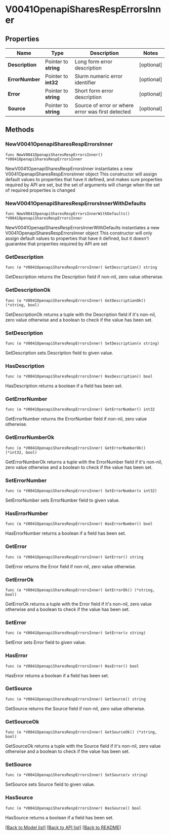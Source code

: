 # V0041OpenapiSharesRespErrorsInner

## Properties

Name | Type | Description | Notes
------------ | ------------- | ------------- | -------------
**Description** | Pointer to **string** | Long form error description | [optional] 
**ErrorNumber** | Pointer to **int32** | Slurm numeric error identifier | [optional] 
**Error** | Pointer to **string** | Short form error description | [optional] 
**Source** | Pointer to **string** | Source of error or where error was first detected | [optional] 

## Methods

### NewV0041OpenapiSharesRespErrorsInner

`func NewV0041OpenapiSharesRespErrorsInner() *V0041OpenapiSharesRespErrorsInner`

NewV0041OpenapiSharesRespErrorsInner instantiates a new V0041OpenapiSharesRespErrorsInner object
This constructor will assign default values to properties that have it defined,
and makes sure properties required by API are set, but the set of arguments
will change when the set of required properties is changed

### NewV0041OpenapiSharesRespErrorsInnerWithDefaults

`func NewV0041OpenapiSharesRespErrorsInnerWithDefaults() *V0041OpenapiSharesRespErrorsInner`

NewV0041OpenapiSharesRespErrorsInnerWithDefaults instantiates a new V0041OpenapiSharesRespErrorsInner object
This constructor will only assign default values to properties that have it defined,
but it doesn't guarantee that properties required by API are set

### GetDescription

`func (o *V0041OpenapiSharesRespErrorsInner) GetDescription() string`

GetDescription returns the Description field if non-nil, zero value otherwise.

### GetDescriptionOk

`func (o *V0041OpenapiSharesRespErrorsInner) GetDescriptionOk() (*string, bool)`

GetDescriptionOk returns a tuple with the Description field if it's non-nil, zero value otherwise
and a boolean to check if the value has been set.

### SetDescription

`func (o *V0041OpenapiSharesRespErrorsInner) SetDescription(v string)`

SetDescription sets Description field to given value.

### HasDescription

`func (o *V0041OpenapiSharesRespErrorsInner) HasDescription() bool`

HasDescription returns a boolean if a field has been set.

### GetErrorNumber

`func (o *V0041OpenapiSharesRespErrorsInner) GetErrorNumber() int32`

GetErrorNumber returns the ErrorNumber field if non-nil, zero value otherwise.

### GetErrorNumberOk

`func (o *V0041OpenapiSharesRespErrorsInner) GetErrorNumberOk() (*int32, bool)`

GetErrorNumberOk returns a tuple with the ErrorNumber field if it's non-nil, zero value otherwise
and a boolean to check if the value has been set.

### SetErrorNumber

`func (o *V0041OpenapiSharesRespErrorsInner) SetErrorNumber(v int32)`

SetErrorNumber sets ErrorNumber field to given value.

### HasErrorNumber

`func (o *V0041OpenapiSharesRespErrorsInner) HasErrorNumber() bool`

HasErrorNumber returns a boolean if a field has been set.

### GetError

`func (o *V0041OpenapiSharesRespErrorsInner) GetError() string`

GetError returns the Error field if non-nil, zero value otherwise.

### GetErrorOk

`func (o *V0041OpenapiSharesRespErrorsInner) GetErrorOk() (*string, bool)`

GetErrorOk returns a tuple with the Error field if it's non-nil, zero value otherwise
and a boolean to check if the value has been set.

### SetError

`func (o *V0041OpenapiSharesRespErrorsInner) SetError(v string)`

SetError sets Error field to given value.

### HasError

`func (o *V0041OpenapiSharesRespErrorsInner) HasError() bool`

HasError returns a boolean if a field has been set.

### GetSource

`func (o *V0041OpenapiSharesRespErrorsInner) GetSource() string`

GetSource returns the Source field if non-nil, zero value otherwise.

### GetSourceOk

`func (o *V0041OpenapiSharesRespErrorsInner) GetSourceOk() (*string, bool)`

GetSourceOk returns a tuple with the Source field if it's non-nil, zero value otherwise
and a boolean to check if the value has been set.

### SetSource

`func (o *V0041OpenapiSharesRespErrorsInner) SetSource(v string)`

SetSource sets Source field to given value.

### HasSource

`func (o *V0041OpenapiSharesRespErrorsInner) HasSource() bool`

HasSource returns a boolean if a field has been set.


[[Back to Model list]](../README.md#documentation-for-models) [[Back to API list]](../README.md#documentation-for-api-endpoints) [[Back to README]](../README.md)



